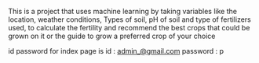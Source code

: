 This is a project that uses machine learning by taking variables like the location, weather conditions, 
Types of soil, pH of soil and type of fertilizers used, to calculate the fertility and 
recommend the best crops that could be grown on it or the guide to grow a preferred crop of your choice


id password for index page is 
id : admin_@gmail.com
password : p
